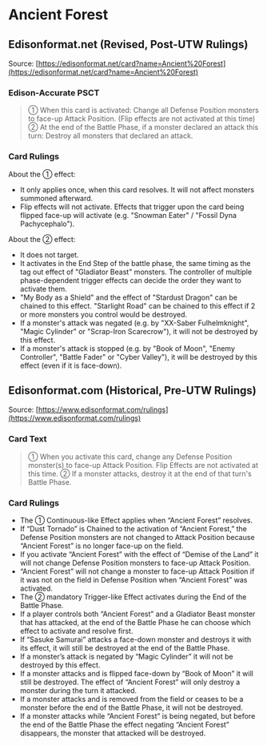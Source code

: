 # Ancient Forest

## Edisonformat.net (Revised, Post-UTW Rulings)

Source: [https://edisonformat.net/card?name=Ancient%20Forest](https://edisonformat.net/card?name=Ancient%20Forest)

### Edison-Accurate PSCT

> ① When this card is activated: Change all Defense Position monsters to face-up Attack Position. (Flip effects are not activated at this time)
> ② At the end of the Battle Phase, if a monster declared an attack this turn: Destroy all monsters that declared an attack.

### Card Rulings

About the ① effect:
*   It only applies once, when this card resolves. It will not affect monsters summoned afterward.
*   Flip effects will not activate.
Effects that trigger upon the card being flipped face-up will activate (e.g. "Snowman Eater" / "Fossil Dyna Pachycephalo").

About the ② effect:
*   It does not target.
*   It activates in the End Step of the battle phase, the same timing as the tag out effect of "Gladiator Beast" monsters. The controller of multiple phase-dependent trigger effects can decide the order they want to activate them.
*   "My Body as a Shield" and the effect of "Stardust Dragon" can be chained to this effect.
"Starlight Road" can be chained to this effect if 2 or more monsters you control would be destroyed.
*   If a monster's attack was negated (e.g. by "XX-Saber Fulhelmknight", "Magic Cylinder" or "Scrap-Iron Scarecrow"), it will not be destroyed by this effect.
*   If a monster's attack is stopped (e.g. by "Book of Moon", "Enemy Controller", "Battle Fader" or "Cyber Valley"), it will be destroyed by this effect (even if it is face-down).


## Edisonformat.com (Historical, Pre-UTW Rulings)

Source: [https://www.edisonformat.com/rulings](https://www.edisonformat.com/rulings)

### Card Text

> ① When you activate this card, change any Defense Position monster(s) to face-up Attack Position. Flip Effects are not activated at this time. ② If a monster attacks, destroy it at the end of that turn's Battle Phase.

### Card Rulings

*   The ① Continuous-like Effect applies when “Ancient Forest” resolves.
*   If “Dust Tornado” is Chained to the activation of “Ancient Forest,” the Defense Position monsters are not changed to Attack Position because “Ancient Forest” is no longer face-up on the field.
*   If you activate “Ancient Forest” with the effect of “Demise of the Land” it will not change Defense Position monsters to face-up Attack Position.
*   “Ancient Forest” will not change a monster to face-up Attack Position if it was not on the field in Defense Position when “Ancient Forest” was activated.
*   The ② mandatory Trigger-like Effect activates during the End of the Battle Phase.
*   If a player controls both “Ancient Forest” and a Gladiator Beast monster that has attacked, at the end of the Battle Phase he can choose which effect to activate and resolve first.
*   If “Sasuke Samurai” attacks a face-down monster and destroys it with its effect, it will still be destroyed at the end of the Battle Phase.
*   If a monster’s attack is negated by “Magic Cylinder” it will not be destroyed by this effect.
*   If a monster attacks and is flipped face-down by “Book of Moon” it will still be destroyed. The effect of “Ancient Forest” will only destroy a monster during the turn it attacked.
*   If a monster attacks and is removed from the field or ceases to be a monster before the end of the Battle Phase, it will not be destroyed.
*   If a monster attacks while “Ancient Forest” is being negated, but before the end of the Battle Phase the effect negating “Ancient Forest” disappears, the monster that attacked will be destroyed.


